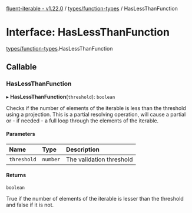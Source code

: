 [fluent-iterable - v1.22.0](../README.md) / [types/function-types](../modules/types_function_types.md) / HasLessThanFunction

# Interface: HasLessThanFunction

[types/function-types](../modules/types_function_types.md).HasLessThanFunction

## Callable

### HasLessThanFunction

▸ **HasLessThanFunction**(`threshold`): `boolean`

Checks if the number of elements of the iterable is less than the threshold using a projection. This is a partial resolving operation, will cause a partial or - if needed - a full loop through the elements of the iterable.

#### Parameters

| Name | Type | Description |
| :------ | :------ | :------ |
| `threshold` | `number` | The validation threshold |

#### Returns

`boolean`

True if the number of elements of the iterable is lesser than the threshold and false if it is not.
